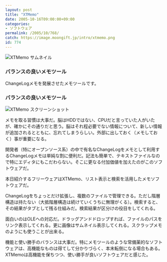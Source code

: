 ```yaml
---
layout: post
title: "XTMemo"
date: 2005-10-16T09:00:00+09:00
categories:
- ソフトウェア
permalink: /2005/10/768/
catch: https://image.moongift.jp/intro/xtmemo.png
id: 774
---
```

 ![XTMemo サムネイル](https://image.moongift.jp/intro/xtmemo.s.png "XTMemo サムネイル")
  

### バランスの良いメモツール
  
ChangeLogメモを発展させたメモツールです。  
<!--more-->  

### バランスの良いメモツール
  

![XTMemo スクリーンショット](https://image.moongift.jp/intro/xtmemo.png "XTMemo スクリーンショット")

  

メモを取る習慣は大事だ。脳はHDDではない、CPUだと言っていた人がいたが、確かにその通りだと思う。脳はそれ程必要でない情報について、新しい情報が追加されるとともに、忘れてしまうらしい。外部に出しておく（メモしておく）事が重要になる。

  

開発者（特にオープンソース系）の中で有名なChangeLogをメモとして利用するChangeLogメモは単純な割に便利だ。記法も簡単で、テキストファイルなので特にエディタにもこだわらない。そこに更なる付加価値を加えたのがこのソフトウェアだ。

  

本日紹介するフリーウェアはXTMemo、リスト表示と検索を活用したメモソフトウェアだ。

  

ChangeLogをちょっとだけ拡張し、複数のファイルで管理できる。ただし階層構造は持たない（大抵階層構造は続けていくうちに無理がくる）。検索すると、その結果がタブとして残る仕組みだ。検索結果が区分けの役目をしてくれる。

  

面白いのはOLEへの対応だ。ドラッグアンドドロップすれば、ファイルのパスをリンク表示してくれる。更に画像はサムネイル表示してくれる。スクラップメモのようにも使うことが出来る。

  

機能と使い勝手のバランスは大事だ。特にメモツールのような常備薬的なソフトウェアは、高機能なものは得てして分かりづらく、本末転倒になる場合もある。XTMemoは高機能を保ちつつ、使い勝手が良いソフトウェアだと感じた。

